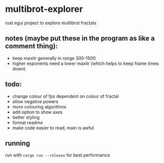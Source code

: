 # multibrot-explorer
rust egui project to explore multibrot fractals

## notes (maybe put these in the program as like a comment thing): 
- keep maxitr generally in range 300-1500
- higher exponents need a lower maxitr (which helps to keep frame times down)

## todo:
- change colour of fps dependent on colour of fractal
- allow negative powers
- more colouring algorithms
- add option to show axes
- better styling
- format readme
- make code easier to read, main is awful

## running
run with `cargo run --release` for best performance
